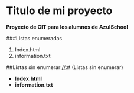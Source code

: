  # Titulo de mi proyecto
 **Proyecto de GIT para los alumnos de AzulSchool**

[//]:# (Listas enumeradas)
###Listas enumeradas
 1. Index.html
 2. information.txt

##Listas sin enumerar
 [//]:# (Listas sin enumerar)
 * **Index.html**
 * **information.txt**